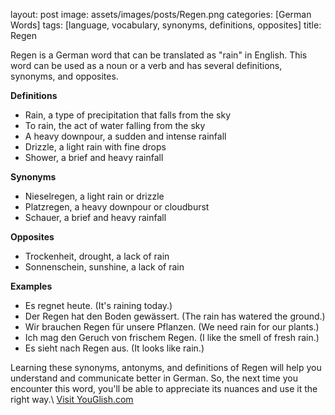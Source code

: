 layout: post
image: assets/images/posts/Regen.png
categories: [German Words]
tags: [language, vocabulary, synonyms, definitions, opposites]
title: Regen

Regen is a German word that can be translated as "rain" in English. This word can be used as a noun or a verb and has several definitions, synonyms, and opposites.

**Definitions**
- Rain, a type of precipitation that falls from the sky
- To rain, the act of water falling from the sky
- A heavy downpour, a sudden and intense rainfall
- Drizzle, a light rain with fine drops
- Shower, a brief and heavy rainfall

**Synonyms**
- Nieselregen, a light rain or drizzle
- Platzregen, a heavy downpour or cloudburst
- Schauer, a brief and heavy rainfall

**Opposites**
- Trockenheit, drought, a lack of rain
- Sonnenschein, sunshine, a lack of rain

**Examples**
- Es regnet heute. (It's raining today.)
- Der Regen hat den Boden gewässert. (The rain has watered the ground.)
- Wir brauchen Regen für unsere Pflanzen. (We need rain for our plants.)
- Ich mag den Geruch von frischem Regen. (I like the smell of fresh rain.)
- Es sieht nach Regen aus. (It looks like rain.)

Learning these synonyms, antonyms, and definitions of Regen will help you understand and communicate better in German. So, the next time you encounter this word, you'll be able to appreciate its nuances and use it the right way.\ <a id="yg-widget-0" class="youglish-widget" data-query="Regen" data-lang="german" data-components="8412" data-auto-start="0" data-bkg-color="theme_light" data-title="How%20to%20pronounce%20Regen%20in%20German"  rel="nofollow" href="https://youglish.com">Visit YouGlish.com</a><script async src="https://youglish.com/public/emb/widget.js" charset="utf-8"></script>